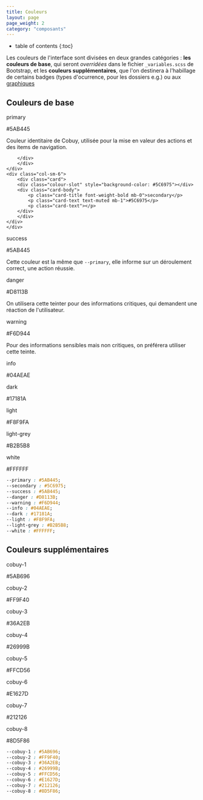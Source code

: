```yaml
---
title: Couleurs
layout: page
page_weight: 2
category: "composants"
---
```

* table of contents
{:toc}

Les couleurs de l'interface sont divisées en deux grandes catégories : **les couleurs de base**, qui seront *overridées* dans le fichier `_variables.scss` de Bootstrap, et les **couleurs supplémentaires**, que l'on destinera à l'habillage de certains badges (types d'ocurrence, pour les dossiers e.g.) ou aux [graphiques](ui.graphiques.html)


## Couleurs de base ##

<div class="container colour-wheel" style="padding:0;">
    <div class="row">
	<div class="col-sm-6">
	    <div class="card">
		<div class="colour-slot" style="background-color: #5AB445"></div>
		<div class="card-body">
		    <p class="card-title font-weight-bold mb-0">primary</p>
			<p class="card-text text-muted mb-1">#5AB445</p>
		    <p class="card-text">Couleur identitaire de Cobuy, utilisée pour la mise en valeur des actions et des items de navigation.</p>

		</div>
	    </div>
	</div>
	<div class="col-sm-6">
	    <div class="card">
		<div class="colour-slot" style="background-color: #5C6975"></div>
		<div class="card-body">
		    <p class="card-title font-weight-bold mb-0">secondary</p>
			<p class="card-text text-muted mb-1">#5C6975</p>
		    <p class="card-text"></p>
		</div>
	    </div>
	</div>
    </div>
   <div class="row">
	<div class="col-sm-6">
	    <div class="card">
		<div class="colour-slot" style="background-color: #5AB445"></div>
		<div class="card-body">
		    <p class="card-title font-weight-bold mb-0">success</p>
			<p class="card-text text-muted mb-1">#5AB445</p>
		    <p class="card-text">Cette couleur est la même que <code>--primary</code>, elle informe sur un déroulement correct, une action réussie.</p>
		</div>
	    </div>
	</div>
	<div class="col-sm-6">
	    <div class="card">
		<div class="colour-slot" style="background-color: #D8113B"></div>
		<div class="card-body">
		    <p class="card-title font-weight-bold mb-0">danger</p>
						<p class="card-text text-muted mb-1">#D8113B</p>
		    <p class="card-text">On utilisera cette teinter pour des informations critiques, qui demandent une réaction de l'utilisateur.</p>
		</div>
	    </div>
	</div>
    </div><div class="row">
	<div class="col-sm-6">
	    <div class="card">
		<div class="colour-slot" style="background-color: #F6D944"></div>
		<div class="card-body">
		    <p class="card-title font-weight-bold mb-0">warning</p>
		    <p class="card-text text-muted mb-1">#F6D944</p>
			<p class="card-text">Pour des informations sensibles mais non critiques, on préférera utiliser cette teinte.</p>
		</div>
	    </div>
	</div>
	<div class="col-sm-6">
	    <div class="card">
		<div class="colour-slot" style="background-color: #04AEAE"></div>
		<div class="card-body">
		    <p class="card-title font-weight-bold mb-0">info</p>
		    <p class="card-text text-muted mb-1">#04AEAE</p>
			<p class="card-text"></p>
		</div>
	    </div>
	</div>
    </div><div class="row">
	<div class="col-sm-6">
	    <div class="card">
		<div class="colour-slot" style="background-color: #17181A"></div>
		<div class="card-body">
		    <p class="card-title font-weight-bold mb-0">dark</p>
		    <p class="card-text text-muted mb-1">#17181A</p>
<p class="card-text"></p>
		</div>
	    </div>
	</div>
	<div class="col-sm-6">
	    <div class="card">
		<div class="colour-slot" style="background-color: #F8F9FA"></div>
		<div class="card-body">
		    <p class="card-title font-weight-bold mb-0">light</p>
		    <p class="card-text text-muted mb-1">#F8F9FA</p>
<p class="card-text"></p>
		</div>
	    </div>
	</div>
    </div><div class="row">
	<div class="col-sm-6">
	    <div class="card">
		<div class="colour-slot" style="background-color: #B2B5B8"></div>
		<div class="card-body">
		    <p class="card-title font-weight-bold mb-0">light-grey</p>
		    <p class="card-text text-muted mb-1">#B2B5B8</p>
<p class="card-text"></p>
		</div>
	    </div>
	</div>
	<div class="col-sm-6">
	    <div class="card">
		<div class="colour-slot" style="background-color: #FFFFFF"></div>
		<div class="card-body">
		    <p class="card-title font-weight-bold mb-0">white</p>
		    <p class="card-text text-muted mb-1">#FFFFFF</p>
<p class="card-text"></p>
		</div>
	    </div>
	</div>
    </div>
</div>

``` css
--primary : #5AB445;
--secondary : #5C6975;
--success : #5AB445;
--danger : #D8113B;
--warning : #F6D944;
--info : #04AEAE;
--dark : #17181A;
--light : #F8F9FA;
--light-grey : #B2B5B8;
--white : #FFFFFF;
```


## Couleurs supplémentaires ##

<div class="container colour-wheel" style="padding:0;">
    <div class="row">
	<div class="col-sm-6">
	    <div class="card">
		<div class="colour-slot" style="background-color: #5AB696"></div>
		<div class="card-body">
		    <p class="card-title font-weight-bold mb-0">cobuy-1</p>
		    <p class="card-text text-muted mb-1">#5AB696</p>
<p class="card-text"></p>
		</div>
	    </div>
	</div>
	<div class="col-sm-6">
	    <div class="card">
		<div class="colour-slot" style="background-color: #FF9F40"></div>
		<div class="card-body">
		    <p class="card-title font-weight-bold mb-0">cobuy-2</p>
		    <p class="card-text text-muted mb-1">#FF9F40</p>
<p class="card-text"></p>
		</div>
	    </div>
	</div>
    </div>
   <div class="row">
	<div class="col-sm-6">
	    <div class="card">
		<div class="colour-slot" style="background-color: #36A2EB"></div>
		<div class="card-body">
		    <p class="card-title font-weight-bold mb-0">cobuy-3</p>
		    <p class="card-text text-muted mb-1">#36A2EB</p>
<p class="card-text"></p>
		</div>
	    </div>
	</div>
	<div class="col-sm-6">
	    <div class="card">
		<div class="colour-slot" style="background-color: #26999B"></div>
		<div class="card-body">
		    <p class="card-title font-weight-bold mb-0">cobuy-4</p>
		    <p class="card-text text-muted mb-1">#26999B</p>
<p class="card-text"></p>
		</div>
	    </div>
	</div>
    </div><div class="row">
	<div class="col-sm-6">
	    <div class="card">
		<div class="colour-slot" style="background-color: #FFCD56"></div>
		<div class="card-body">
		    <p class="card-title font-weight-bold mb-0">cobuy-5</p>
		    <p class="card-text text-muted mb-1">#FFCD56</p>
<p class="card-text"></p>
		</div>
	    </div>
	</div>
	<div class="col-sm-6">
	    <div class="card">
		<div class="colour-slot" style="background-color: #E1627D"></div>
		<div class="card-body">
		    <p class="card-title font-weight-bold mb-0">cobuy-6</p>
		    <p class="card-text text-muted mb-1">#E1627D</p>
<p class="card-text"></p>
		</div>
	    </div>
	</div>
    </div><div class="row">
	<div class="col-sm-6">
	    <div class="card">
		<div class="colour-slot" style="background-color: #212126"></div>
		<div class="card-body">
		    <p class="card-title font-weight-bold mb-0">cobuy-7</p>
		    <p class="card-text text-muted mb-1">#212126</p>
<p class="card-text"></p>
		</div>
	    </div>
	</div>
	<div class="col-sm-6">
	    <div class="card">
		<div class="colour-slot" style="background-color: #8D5F86"></div>
		<div class="card-body">
		    <p class="card-title font-weight-bold mb-0">cobuy-8</p>
		    <p class="card-text text-muted mb-1">#8D5F86</p>
<p class="card-text"></p>
		</div>
	    </div>
	</div>
	</div>
</div>

``` css
--cobuy-1 : #5AB696;
--cobuy-2 : #FF9F40;
--cobuy-3 : #36A2EB;
--cobuy-4 : #26999B;
--cobuy-5 : #FFCD56;
--cobuy-6 : #E1627D;
--cobuy-7 : #212126;
--cobuy-8 : #8D5F86;
```
